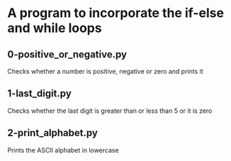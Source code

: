 # A program to incorporate the if-else and while loops

## 0-positive_or_negative.py
Checks whether a number is positive, negative or zero and prints it 

## 1-last_digit.py
Checks whether the last digit is greater than or less than 5 or it is zero

## 2-print_alphabet.py
Prints the ASCII alphabet in lowercase
